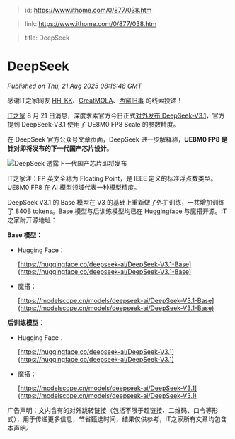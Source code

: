> id: https://www.ithome.com/0/877/038.htm

> link: https://www.ithome.com/0/877/038.htm

> title: DeepSeek

# DeepSeek
_Published on Thu, 21 Aug 2025 08:16:48 GMT_

感谢IT之家网友 [HH\_KK](https://m.ithome.com/html/app/open.html?url=ithome%3A%2F%2Fuserpage%3Fid%3D1851519)、[GreatMOLA](https://m.ithome.com/html/app/open.html?url=ithome%3A%2F%2Fuserpage%3Fid%3D906048)、[西窗旧事](https://m.ithome.com/html/app/open.html?url=ithome%3A%2F%2Fuserpage%3Fid%3D799251) 的线索投递！

[IT之家](https://www.ithome.com/) 8 月 21 日消息，深度求索官方今日正式[对外发布 DeepSeek-V3.1](https://www.ithome.com/0/876/985.htm)，官方提到 DeepSeek-V3.1 使用了 UE8M0 FP8 Scale 的参数精度。

在 DeepSeek 官方公众号文章页面，DeepSeek 进一步解释称，**UE8M0 FP8 是针对即将发布的下一代国产芯片设计**。

![](https://img.ithome.com/newsuploadfiles/2025/8/18312108-4226-48fd-bd24-c49ca5813e6c.jpg?x-bce-process=image/format,f_auto "DeepSeek 透露下一代国产芯片即将发布")

IT之家注：FP 英文全称为 Floating Point，是 IEEE 定义的标准浮点数类型。UE8M0 FP8 在 AI 模型领域代表一种模型精度。

DeepSeek V3.1 的 Base 模型在 V3 的基础上重新做了外扩训练，一共增加训练了 840B tokens。Base 模型与后训练模型均已在 Huggingface 与魔搭开源。IT之家附开源地址：

**Base 模型：**

-   Hugging Face：
    
    [https://huggingface.co/deepseek-ai/DeepSeek-V3.1-Base](https://huggingface.co/deepseek-ai/DeepSeek-V3.1-Base)
    
-   魔搭：
    
    [https://modelscope.cn/models/deepseek-ai/DeepSeek-V3.1-Base](https://modelscope.cn/models/deepseek-ai/DeepSeek-V3.1-Base)
    

**后训练模型：**

-   Hugging Face：
    
    [https://huggingface.co/deepseek-ai/DeepSeek-V3.1](https://huggingface.co/deepseek-ai/DeepSeek-V3.1)
    
-   魔搭：
    
    [https://modelscope.cn/models/deepseek-ai/DeepSeek-V3.1](https://modelscope.cn/models/deepseek-ai/DeepSeek-V3.1)
    

广告声明：文内含有的对外跳转链接（包括不限于超链接、二维码、口令等形式），用于传递更多信息，节省甄选时间，结果仅供参考，IT之家所有文章均包含本声明。
